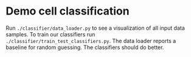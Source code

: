 # Demo cell classification

Run `./classifier/data_loader.py` to see a visualization of all input data samples.
To train our classifiers run `./classifier/train_test_classifiers.py`.
The data loader reports a baseline for random guessing.
The classifiers should do better.
